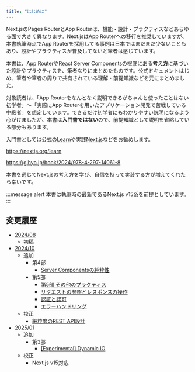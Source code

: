 ```yaml
---
title: "はじめに"
---
```


Next.jsのPages RouterとApp Routerは、機能・設計・プラクティスなどあらゆる面で大きく異なります。Next.jsはApp Routerへの移行を推奨していますが、本書執筆時点でApp Routerを採用してる事例は日本ではまだまだ少ないこともあり、設計やプラクティスが普及してないと筆者は感じています。

本書は、App RouterやReact Server Componentsの根底にある**考え方**に基づいた設計やプラクティスを、筆者なりにまとめたものです。公式ドキュメントはじめ、筆者や筆者の周りで共有されている理解・前提知識などを元にまとめました。

対象読者は、「App Routerをなんとなく説明できるがちゃんと使ったことはない初学者」〜「実際にApp Routerを用いたアプリケーション開発で苦戦している中級者」を想定しています。できるだけ初学者にもわかりやすい説明になるよう心がけましたが、本書は**入門書ではない**ので、前提知識として説明を省略している部分もあります。

入門書としては[公式のLearn](https://nextjs.org/learn)や[実践Next.js](https://gihyo.jp/book/2024/978-4-297-14061-8)などをお勧めします。

https://nextjs.org/learn

https://gihyo.jp/book/2024/978-4-297-14061-8

本書を通じてNext.jsの考え方を学び、自信を持って実装する方が増えてくれたら幸いです。

:::message alert
本書は執筆時の最新であるNext.js v15系を前提としています。
:::

## 変更履歴

- [2024/08](https://github.com/AkifumiSato/zenn-article/pull/65/files)
  - 初稿
- [2024/10](https://github.com/AkifumiSato/zenn-article/pull/67/files)
  - 追加
    - 第4部
      - [Server Componentsの純粋性](part_4_pure_server_components)
    - 第5部
      - [第5部 その他のプラクティス](part_5)
      - [リクエストの参照とレスポンスの操作](part_5_request_ref)
      - [認証と認可](part_5_auth)
      - [エラーハンドリング](part_5_error_handling)
  - 校正
    - [細粒度のREST API設計](part_1_fine_grained_api_design)
- [2025/01](https://github.com/AkifumiSato/zenn-article/pull/69/files)
  - 追加
    - 第3部
      - [[Experimental] Dynamic IO](part_3_dynamicio)
  - 校正
    - Next.js v15対応
